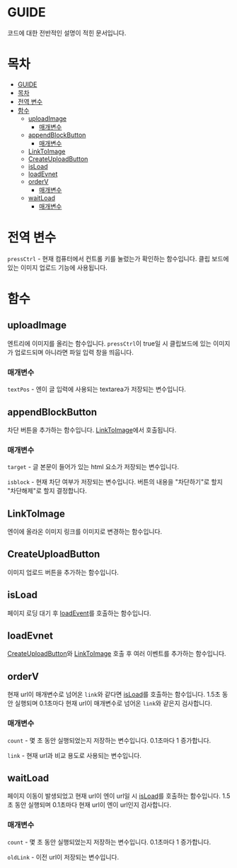 # GUIDE

코드에 대한 전반적인 설명이 적힌 문서입니다.

# 목차

-   [GUIDE](#guide)
-   [목차](#목차)
-   [전역 변수](#전역-변수)
-   [함수](#함수)
    -   [uploadImage](#uploadimage)
        -   [매개변수](#매개변수)
    -   [appendBlockButton](#appendblockbutton)
        -   [매개변수](#매개변수-1)
    -   [LinkToImage](#linktoimage)
    -   [CreateUploadButton](#createuploadbutton)
    -   [isLoad](#isload)
    -   [loadEvnet](#loadevnet)
    -   [orderV](#orderv)
        -   [매개변수](#매개변수-2)
    -   [waitLoad](#waitload)
        -   [매개변수](#매개변수-3)

# 전역 변수

`pressCtrl` - 현재 컴퓨터에서 컨트롤 키를 눌렀는가 확인하는 함수입니다. 클립 보드에 있는 이미지 업로드 기능에 사용됩니다.

# 함수

## uploadImage

엔트리에 이미지를 올리는 함수입니다.
`pressCtrl`이 true일 시 클립보드에 있는 이미지가 업로드되며 아니라면 파일 입력 창을 띄웁니다.

### 매개변수

`textPos` - 엔이 글 입력에 사용되는 textarea가 저장되는 변수입니다.

## appendBlockButton

차단 버튼을 추가하는 함수입니다. [LinkToImage](#LinkToImage)에서 호출됩니다.

### 매개변수

`target` - 글 본문이 들어가 있는 html 요소가 저장되는 변수입니다.

`isblock` - 현재 차단 여부가 저장되는 변수입니다. 버튼의 내용을 "차단하기"로 할지 "차단해제"로 할지 결정합니다.

## LinkToImage

엔이에 올라온 이미지 링크를 이미지로 변경하는 함수입니다.

## CreateUploadButton

이미지 업로드 버튼을 추가하는 함수입니다.

## isLoad

페이지 로딩 대기 후 [loadEvent](#loadEvnet)를 호출하는 함수입니다.

## loadEvnet

[CreateUploadButton](#createuploadbutton)와 [LinkToImage](#LinkToImage) 호출 후 여러 이벤트를 추가하는 함수입니다.

## orderV

현재 url이 매개변수로 넘어온 `link`와 같다면 [isLoad](#isLoad)를 호출하는 함수입니다.
1.5초 동안 실행되며 0.1초마다 현재 url이 매개변수로 넘어온 `link`와 같은지 검사합니다.

### 매개변수

`count` - 몇 초 동안 실행되었는지 저장하는 변수입니다. 0.1초마다 1 증가합니다.

`link` - 현재 url과 비교 용도로 사용되는 변수입니다.

## waitLoad

페이지 이동이 발생되었고 현재 url이 엔이 url일 시 [isLoad](#isLoad)를 호출하는 함수입니다.
1.5초 동안 실행되며 0.1초마다 현재 url이 엔이 url인지 검사합니다.

### 매개변수

`count` - 몇 초 동안 실행되었는지 저장하는 변수입니다. 0.1초마다 1 증가합니다.

`oldLink` - 이전 url이 저장되는 변수입니다.
